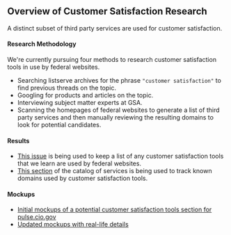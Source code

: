 
## Overview of Customer Satisfaction Research

A distinct subset of third party services are used for customer satisfaction.  

#### Research Methodology

We're currently pursuing four methods to research customer satisfaction tools in use by federal websites.  

* Searching listserve archives for the phrase `"customer satisfaction"` to find previous threads on the topic.  
* Googling for products and articles on the topic.  
* Interviewing subject matter experts at GSA.  
* Scanning the homepages of federal websites to generate a list of third party services and then manually reviewing the resulting domains to look for potential candidates. 

#### Results 

* [This issue](https://github.com/18F/third-party-services/issues/2) is being used to keep a list of any customer satisfaction tools that we learn are used by federal websites.    
* [This section](https://github.com/18F/third-party-services/blob/master/materials/catalog-of-services.md#customer-satisfaction-tools) of the catalog of services is being used to track known domains used by customer satisfaction tools.    

#### Mockups

* [Initial mockups of a potential customer satisfaction tools section for pulse.cio.gov](https://github.com/18F/pulse/issues/629#issuecomment-273251007)
* [Updated mockups with real-life details](https://github.com/18F/pulse/issues/629#issuecomment-281511069)
